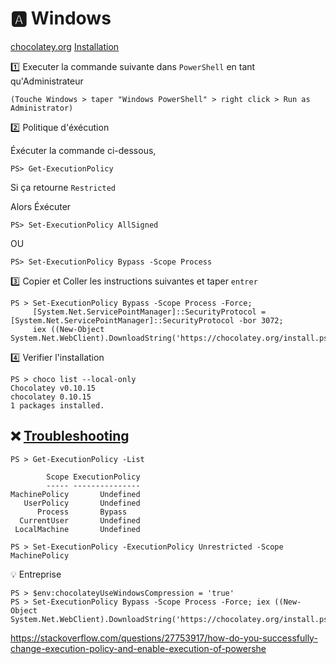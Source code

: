# :a: Windows

[chocolatey.org](http://chocolatey.org/) [Installation](https://chocolatey.org/install)

:one: Executer la commande suivante dans `PowerShell` en tant qu'Administrateur

```
(Touche Windows > taper "Windows PowerShell" > right click > Run as Administrator)
```


:two: Politique d'éxécution

Éxécuter la commande ci-dessous, 

```
PS> Get-ExecutionPolicy
```

Si ça retourne `Restricted`

Alors Éxécuter 

```
PS> Set-ExecutionPolicy AllSigned
```

OU

```
PS> Set-ExecutionPolicy Bypass -Scope Process
``` 

:three: Copier et Coller les instructions suivantes et taper `entrer`

```
PS > Set-ExecutionPolicy Bypass -Scope Process -Force; 
     [System.Net.ServicePointManager]::SecurityProtocol = [System.Net.ServicePointManager]::SecurityProtocol -bor 3072; 
     iex ((New-Object System.Net.WebClient).DownloadString('https://chocolatey.org/install.ps1'))
```

:four: Verifier l'installation

```
PS > choco list --local-only
Chocolatey v0.10.15
chocolatey 0.10.15
1 packages installed.
```

## :x:  [Troubleshooting](https://chocolatey.org/docs/troubleshooting)

```
PS > Get-ExecutionPolicy -List

        Scope ExecutionPolicy
        ----- ---------------
MachinePolicy       Undefined
   UserPolicy       Undefined
      Process       Bypass
  CurrentUser       Undefined
 LocalMachine       Undefined
```


```
PS > Set-ExecutionPolicy -ExecutionPolicy Unrestricted -Scope MachinePolicy
```


:bulb: Entreprise

```
PS > $env:chocolateyUseWindowsCompression = 'true'
PS > Set-ExecutionPolicy Bypass -Scope Process -Force; iex ((New-Object System.Net.WebClient).DownloadString('https://chocolatey.org/install.ps1'))
```

https://stackoverflow.com/questions/27753917/how-do-you-successfully-change-execution-policy-and-enable-execution-of-powershe

